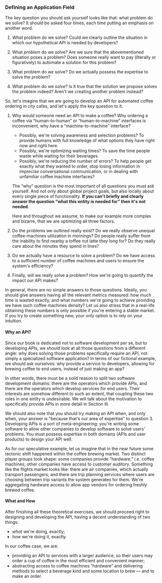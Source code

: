 ### Defining an Application Field

The key question you should ask yourself looks like that: what problem do we solve? It should be asked four times, each time putting an emphasis on another word.

  1. *What* problem do we solve? Could we clearly outline the situation in which our hypothetical API is needed by developers?

  2. What *problem* do we solve? Are we sure that the abovementioned situation poses a problem? Does someone really want to pay (literally or figuratively) to automate a solution for this problem?

  3. What problem do *we* solve? Do we actually possess the expertise to solve the problem?

  4. What problem do we *solve*? Is it true that the solution we propose solves the problem indeed? Aren't we creating another problem instead?

So, let's imagine that we are going to develop an API for automated coffee ordering in city cafes, and let's apply the key question to it.

  1. Why would someone need an API to make a coffee? Why ordering a coffee via “human-to-human” or “human-to-machine” interfaces is inconvenient, why have a “machine-to-machine” interface?

      * Possibly, we're solving awareness and selection problems? To provide humans with full knowledge of what options they have right now and right here.
      * Possibly, we're optimizing waiting times? To save the time people waste while waiting for their beverages.
      * Possibly, we're reducing the number of errors? To help people get exactly what they wanted to order, stop losing information in imprecise conversational communication, or in dealing with unfamiliar coffee machine interfaces?

      The “why” question is the most important of all questions you must ask yourself. And not only about global project goals, but also locally about every single piece of functionality. **If you can't briefly and clearly answer the question “what this entity is needed for” then it's not needed**.
  
      Here and throughout we assume, to make our example more complex and bizarre, that we are optimizing all three factors.

  2. Do the problems we outlined really exist? Do we really observe unequal coffee-machines utilization in mornings? Do people really suffer from the inability to find nearby a toffee nut latte they long for? Do they really care about the minutes they spend in lines?

  3. Do we actually have a resource to solve a problem? Do we have access to a sufficient number of coffee machines and users to ensure the system's efficiency?

  4. Finally, will we really solve a problem? How we're going to quantify the impact our API makes? 

In general, there are no simple answers to those questions. Ideally, you should give answers having all the relevant metrics measured: how much time is wasted exactly, and what numbers we're going to achieve providing we have such coffee machines density? Let us also stress that in a real-life obtaining these numbers is only possible if you're entering a stable market. If you try to create something new, your only option is to rely on your intuition.

#### Why an API?

Since our book is dedicated not to software development per se, but to developing APIs, we should look at all those questions from a different angle: why does solving those problems specifically require an API, not simply a specialized software application? In terms of our fictional example, we should ask ourselves: why provide a service to developers, allowing for brewing coffee to end users, instead of just making an app?

In other words, there must be a solid reason to split two software development domains: there are the operators which provide APIs, and there are the operators which develop services for end users. Their interests are somehow different to such an extent, that coupling these two roles in one entity is undesirable. We will talk about the motivation to specifically provide APIs in more detail in Section III.

We should also note that you should try making an API when, and only when, your answer is "because that's our area of expertise" to question 3. Developing APIs is a sort of meta-engineering: you're writing some software to allow other companies to develop software to solve users' problems. You must possess expertise in both domains (APIs and user products) to design your API well.

As for our speculative example, let us imagine that in the near future some tectonic shift happened within the coffee brewing market. Two distinct player groups took shape: some companies provide “hardware,” i.e. coffee machines; other companies have access to customer auditory. Something like the flights market looks like: there are air companies, which actually transport passengers; and there are trip planning services where users are choosing between trip variants the system generates for them. We're aggregating hardware access to allow app vendors for ordering freshly brewed coffee.

#### What and How

After finishing all these theoretical exercises, we should proceed right to designing and developing the API, having a decent understanding of two things:
  * *what* we're doing, exactly;
  * *how* we're doing it, exactly.

In our coffee case, we are:
  * providing an API to services with a larger audience, so their users may order a cup of coffee in the most efficient and convenient manner;
  * abstracting access to coffee machines “hardware” and delivering methods to select a beverage kind and some location to brew — and to make an order.
